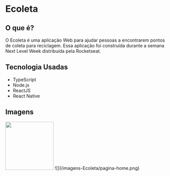 # Ecoleta
## O que é?
O Ecoleta é uma aplicação Web para ajudar pessoas a encontrarem pontos de coleta para reciclagem.
Essa aplicação foi construída durante a semana Next Level Week distribuída pela Rocketseat.

## Tecnologia Usadas
- TypeScript
- Node.js
- ReactJS
- React Native

## Imagens 
<img src=”/imagens-Ecoleta/pagina-home.png” width="150" height="150">
![](/imagens-Ecoleta/pagina-home.png)
